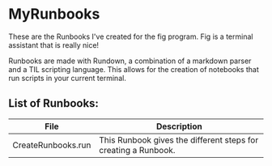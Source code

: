 # MyRunbooks

These are the Runbooks I've created for the fig
program. Fig is a terminal assistant that is
really nice!

Runbooks are made with Rundown, a combination of a 
markdown parser and a TIL scripting language. This 
allows for the creation of notebooks that run scripts 
in your current terminal.

## List of Runbooks:

| File | Description |
|---|------|
| CreateRunbooks.run | This Runbook gives the different steps for creating a Runbook. |

